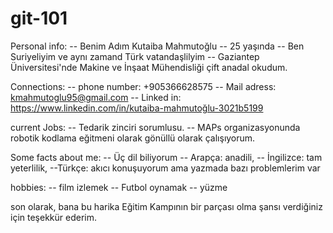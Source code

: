 # git-101
Personal info:
-- Benim Adım Kutaiba Mahmutoğlu
-- 25 yaşında
-- Ben Suriyeliyim ve aynı zamand Türk vatandaşlilyim 
-- Gaziantep Üniversitesi'nde Makine ve İnşaat Mühendisliği çift anadal okudum.

Connections:
-- phone number: +905366628575
-- Mail adress: kmahmutoglu95@gmail.com
-- Linked in: https://www.linkedin.com/in/kutaiba-mahmutoğlu-3021b5199

current Jobs:
-- Tedarik zinciri sorumlusu.
-- MAPs organizasyonunda robotik kodlama eğitmeni olarak gönüllü olarak çalışıyorum.

Some facts about me:
-- Üç dil biliyorum
  -- Arapça: anadili, 
  -- İngilizce: tam yeterlilik, 
  --Türkçe: akıcı konuşuyorum ama yazmada bazı problemlerim var

hobbies:
-- film izlemek
-- Futbol oynamak
-- yüzme




son olarak, bana bu harika Eğitim Kampının bir parçası olma şansı verdiğiniz için teşekkür ederim.
